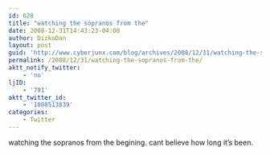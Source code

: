 ```yaml
---
id: 628
title: "watching the sopranos from the"
date: 2008-12-31T14:43:23-04:00
author: DizkoDan
layout: post
guid: 'http://www.cyberjunx.com/blog/archives/2008/12/31/watching-the-sopranos-from-the/'
permalink: /2008/12/31/watching-the-sopranos-from-the/
aktt_notify_twitter:
    - 'no'
ljID:
    - '791'
aktt_twitter_id:
    - '1088513839'
categories:
    - Twitter
---
```


watching the sopranos from the begining. cant believe how long it’s been.